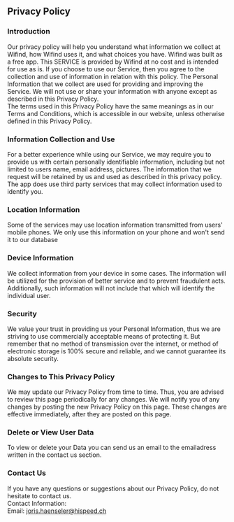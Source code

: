 Privacy Policy  
----------------

### Introduction  
Our privacy policy will help you understand what information we collect at Wifind, how Wifind uses it, and what choices you have.
Wifind was built as a free app. This SERVICE is provided by Wifind at no cost and is intended for use as is.
If you choose to use our Service, then you agree to the collection and use of information in relation with this policy. The Personal Information that we collect are used for providing and improving the Service. We will not use or share your information with anyone except as described in this Privacy Policy.  
The terms used in this Privacy Policy have the same meanings as in our Terms and Conditions, which is accessible in our website, unless otherwise  defined in this Privacy Policy.

### Information Collection and Use  
For a better experience while using our Service, we may require you to provide us with certain personally identifiable information, including but not limited to users name, email address, pictures. The information that we request will be retained by us and used as described in this privacy policy.  
The app does use third party services that may collect information used to identify you.  

### Location Information  
Some of the services may use location information transmitted from users' mobile phones. We only use this information on your phone and won't send it to our database

### Device Information  
We collect information from your device in some cases. The information will be utilized for the provision of better service and to prevent fraudulent acts. Additionally, such information will not include that which will identify the individual user.  

### Security  
We value your trust in providing us your Personal Information, thus we are striving to use commercially acceptable means of protecting it. But remember that no method of transmission over  the internet, or method of electronic storage is 100% secure and reliable, and we cannot guarantee its absolute security.  

### Changes to This Privacy Policy  
We may update our Privacy Policy from time to time. Thus, you are advised to review this page periodically for any changes. We will notify you of any changes by posting the new Privacy Policy on this page. These changes are effective immediately, after they are posted on this page.  

### Delete or View User Data
To view or delete your Data you can send us an email to the emailadress written in the contact us section.

### Contact Us  
If you have any questions or suggestions about our Privacy Policy, do not hesitate to contact us.  
Contact Information:  
Email: joris.haenseler@hispeed.ch
